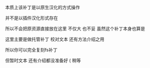 本质上该补丁是以原生汉化的方式操作

并不是以插件汉化形式存在 

所以不会把原资源直接放在这里 不仅大 也不妥 虽然这个补丁本身也算是

这里主要是做托管补丁 校对文本 还有方法介绍之用

所以你可以完全复刻fs补丁 

但暂时文本 还有介绍都没准备好 ( 稍等
